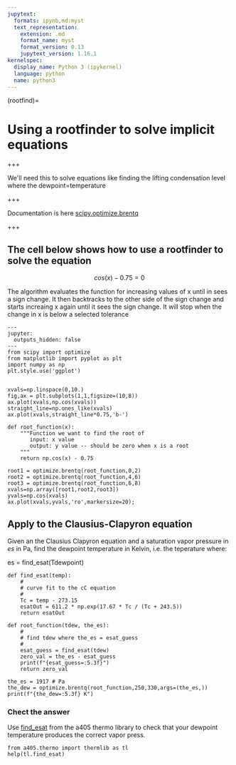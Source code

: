 ```yaml
---
jupytext:
  formats: ipynb,md:myst
  text_representation:
    extension: .md
    format_name: myst
    format_version: 0.13
    jupytext_version: 1.16.1
kernelspec:
  display_name: Python 3 (ipykernel)
  language: python
  name: python3
---
```


(rootfind)=
# Using a rootfinder to solve implicit equations

+++

We'll need this to solve equations like finding the lifting condensation level where the dewpoint=temperature

+++

Documentation is here [scipy.optimize.brentq](https://docs.scipy.org/doc/scipy/reference/generated/scipy.optimize.brentq.html)

+++

## The cell below shows how to use a rootfinder to solve the equation

$$
cos(x) - 0.75 = 0
$$

The algorithm evaluates the function for increasing values of x until in sees a sign change.  It then backtracks to the other side of the sign change and starts increaing x again until it sees the sign change.  It will stop when the change in x is below a selected tolerance

```{code-cell} ipython3
---
jupyter:
  outputs_hidden: false
---
from scipy import optimize
from matplotlib import pyplot as plt
import numpy as np
plt.style.use('ggplot')


xvals=np.linspace(0,10.)
fig,ax = plt.subplots(1,1,figsize=(10,8))
ax.plot(xvals,np.cos(xvals))
straight_line=np.ones_like(xvals)
ax.plot(xvals,straight_line*0.75,'b-')

def root_function(x):
    """Function we want to find the root of
       input: x value
       output: y value -- should be zero when x is a root
    """
    return np.cos(x) - 0.75

root1 = optimize.brentq(root_function,0,2)
root2 = optimize.brentq(root_function,4,6)
root3 = optimize.brentq(root_function,6,8)
xvals=np.array([root1,root2,root3])
yvals=np.cos(xvals)
ax.plot(xvals,yvals,'ro',markersize=20);
```

## Apply to the Clausius-Clapyron equation

Given an the Clausius Clapyron equation and a saturation vapor pressure in $es$ in Pa, find the dewpoint temperature in Kelvin, i.e. the teperature where:

es = find_esat(Tdewpoint)

```{code-cell} ipython3
def find_esat(temp):
    #
    # curve fit to the cC equation
    # 
    Tc = temp - 273.15
    esatOut = 611.2 * np.exp(17.67 * Tc / (Tc + 243.5))
    return esatOut
```

```{code-cell} ipython3
def root_function(tdew, the_es):
    #
    # find tdew where the_es = esat_guess
    #
    esat_guess = find_esat(tdew)
    zero_val = the_es - esat_guess
    print(f"{esat_guess=:5.3f}")
    return zero_val
```

```{code-cell} ipython3
the_es = 1917 # Pa
the_dew = optimize.brentq(root_function,250,330,args=(the_es,))
print(f"{the_dew=:5.3f} K")
```

### Chect the answer

Use [find_esat](https://phaustin.github.io/a405_lib/full_listing.html#a405.thermo.thermlib.find_esat) from the a405 thermo library to check that your dewpoint temperature produces the correct vapor press.

```{code-cell} ipython3
from a405.thermo import thermlib as tl
help(tl.find_esat)
```
